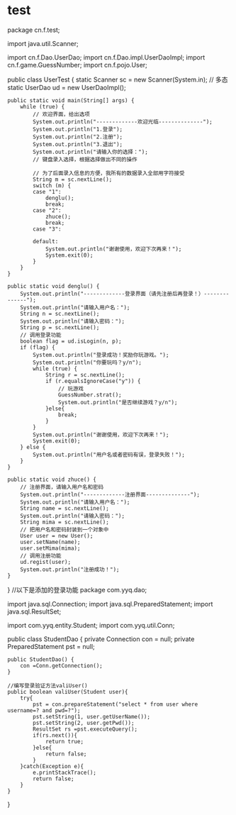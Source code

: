 # test
package cn.f.test;

import java.util.Scanner;

import cn.f.Dao.UserDao;
import cn.f.Dao.impl.UserDaoImpl;
import cn.f.game.GuessNumber;
import cn.f.pojo.User;

public class UserTest {
    static Scanner sc = new Scanner(System.in);
    // 多态
    static UserDao ud = new UserDaoImpl();

    public static void main(String[] args) {
        while (true) {
            // 欢迎界面，给出选项
            System.out.println("-------------欢迎光临--------------");
            System.out.println("1.登录");
            System.out.println("2.注册");
            System.out.println("3.退出");
            System.out.println("请输入你的选择：");
            // 键盘录入选择，根据选择做出不同的操作

            // 为了后面录入信息的方便，我所有的数据录入全部用字符接受
            String m = sc.nextLine();
            switch (m) {
            case "1":
                denglu();
                break;
            case "2":
                zhuce();
                break;
            case "3":

            default:
                System.out.println("谢谢使用，欢迎下次再来！");
                System.exit(0);
            }
        }
    }

    public static void denglu() {
        System.out.println("-------------登录界面（请先注册后再登录！）--------------");
        System.out.println("请输入用户名：");
        String n = sc.nextLine();
        System.out.println("请输入密码：");
        String p = sc.nextLine();
        // 调用登录功能
        boolean flag = ud.isLogin(n, p);
        if (flag) {
            System.out.println("登录成功！奖励你玩游戏。");
            System.out.println("你要玩吗？y/n");
            while (true) {
                String r = sc.nextLine();
                if (r.equalsIgnoreCase("y")) {
                    // 玩游戏
                    GuessNumber.strat();
                    System.out.println("是否继续游戏？y/n");
                }else{
                    break;
                }
            }
            System.out.println("谢谢使用，欢迎下次再来！");
            System.exit(0);
        } else {
            System.out.println("用户名或者密码有误，登录失败！");
        }
    }

    public static void zhuce() {
        // 注册界面，请输入用户名和密码
        System.out.println("-------------注册界面--------------");
        System.out.println("请输入用户名：");
        String name = sc.nextLine();
        System.out.println("请输入密码：");
        String mima = sc.nextLine();
        // 把用户名和密码封装到一个对象中
        User user = new User();
        user.setName(name);
        user.setMima(mima);
        // 调用注册功能
        ud.regist(user);
        System.out.println("注册成功！");
    }
}
//以下是添加的登录功能
package com.yyq.dao;
 
import java.sql.Connection;
import java.sql.PreparedStatement;
import java.sql.ResultSet;
 
import com.yyq.entity.Student;
import com.yyq.util.Conn;
 
public class StudentDao {
	private Connection con = null;
	private PreparedStatement pst = null;
	
	public StudentDao() {
		con =Conn.getConnection();
	}
	
	//编写登录验证方法valiUser()
	public boolean valiUser(Student user){
		try{
			pst = con.prepareStatement("select * from user where username=? and pwd=?");
			pst.setString(1, user.getUserName());
			pst.setString(2, user.getPwd());
			ResultSet rs =pst.executeQuery();
			if(rs.next()){
				return true;
			}else{
				return false;
			}
		}catch(Exception e){
			e.printStackTrace();
			return false;
		}
	}
}
